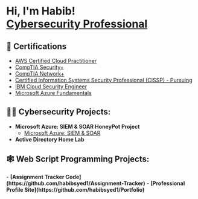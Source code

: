 <h1>Hi, I'm Habib! <br/><a href="https://github.com/habibsyed1"> <a href="https://www.linkedin.com/in/habib-syed-921839258/">Cybersecurity Professional</a></h1>

<h2>🥇 Certifications</h2>

- [AWS Certified Cloud Practitioner]()
- [CompTIA Security+]()
- [CompTIA Network+]()
- [Certified Information Systems Security Professional (CISSP) - Pursuing]()
- [IBM Cloud Security Engineer]()
- [Microsoft Azure Fundamentals]()

<h2>👨‍💻 Cybersecurity Projects:</h2>

- <b>Microsoft Azure: SIEM & SOAR HoneyPot Project</b>
  - [Microsoft Azure: SIEM & SOAR]()
- <b>Active Directory Home Lab</b>

<h2>🕸️ Web Script Programming Projects:</h2>
- <b>[Assignment Tracker Code](https://github.com/habibsyed1/Assignment-Tracker)</b>
- <b>[Professional Profile Site](https://github.com/habibsyed1/Portfolio)</b>
